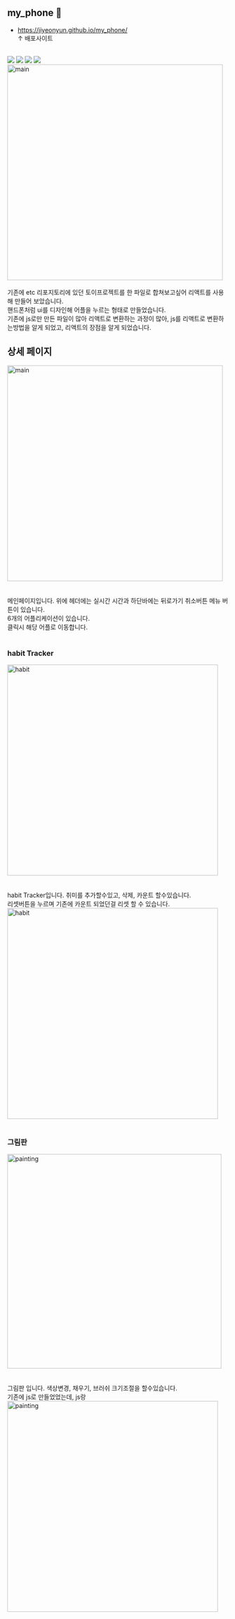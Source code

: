 ## my_phone 📱
* https://jiyeonyun.github.io/my_phone/
<br>↑ 배포사이트
<br>
<img src="https://img.shields.io/badge/React-61DAFB?style=flat-square&logo=React&logoColor=white"/>
<img src="https://img.shields.io/badge/Visual Studio Code-007ACC?style=flat-square&logo=Visual Studio Code&logoColor=white"/>
<img src="https://img.shields.io/badge/Git hub-181717?style=flat-square&logo=Github&logoColor=white"/>
<img src="https://img.shields.io/badge/Yarn-2C8EBB?style=flat-square&logo=Yarn&logoColor=white"/>
<br>
<img width="491" alt="main" src="https://user-images.githubusercontent.com/94913420/160829195-ccff671e-8dcf-431f-8223-26d7850fe849.png">
<br> <br>
기존에 etc 리포지토리에 있던 토이프로젝트를 한 파일로 합쳐보고싶어 리액트를 사용해 만들어 보았습니다.<br>
핸드폰처럼 ui를 디자인해 어플을 누르는 형태로 만들었습니다.<br>
기존에 js로만 만든 파일이 많아 리액트로 변환하는 과정이 많아, js를 리액트로 변환하는방법을 알게 되었고, 리액트의 장점을 알게 되었습니다.
<br>


## 상세 페이지
<img width="491" alt="main" src="https://user-images.githubusercontent.com/94913420/160829195-ccff671e-8dcf-431f-8223-26d7850fe849.png">
<br> <br> <br> 
메인페이지입니다. 위에 헤더에는 실시간 시간과 하단바에는 뒤로가기 취소버튼 메뉴 버튼이 있습니다. <br>
6개의 어플리케이션이 있습니다.<br>
클릭시 해당 어플로 이동합니다.
<br> <br>

### habit Tracker
<img width="480" alt="habit" src="https://user-images.githubusercontent.com/94913420/160829211-2d37f731-ffba-4e82-b41a-ef55db776b01.png">
<br> <br> <br> 
habit Tracker입니다. 취미를 추가할수있고, 삭제, 카운트 할수있습니다.
<br> 리셋버튼을 누르며 기존에 카운트 되었던걸 리셋 할 수 있습니다.<br>
<img width="480" alt="habit" src="https://user-images.githubusercontent.com/94913420/160827951-e9dce819-edd5-4cf1-b0ed-d7411d72ab5c.gif">
<br> <br>

### 그림판
<img width="488" alt="painting" src="https://user-images.githubusercontent.com/94913420/160829248-bc1da019-7740-4dd7-abf6-b1a3e323aa54.png">
<br> <br> <br> 
그림판 입니다. 색상변경, 채우기, 브러쉬 크기조절을 할수있습니다.
<br> 기존에 js로 만들었었는데, js랑 <br>
<img width="480" alt="painting" src="https://user-images.githubusercontent.com/94913420/160827886-3e656e18-0cb7-414c-9c6a-5fc67d257488.gif">
<br> <br>
